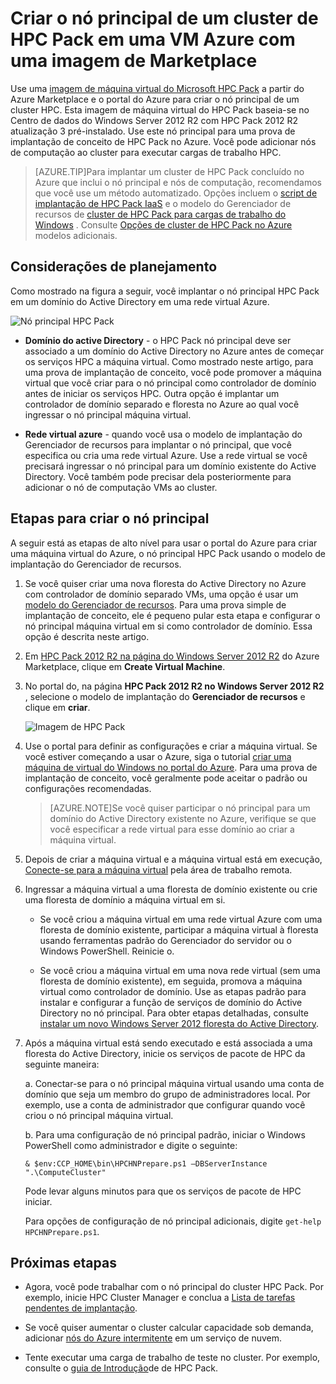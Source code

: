 <properties
 pageTitle="Criar um nó de cabeça HPC Pack em uma máquina virtual do Azure | Microsoft Azure"
 description="Saiba como usar o portal do Azure e o modelo de implantação do Gerenciador de recursos para criar um nó de cabeça Microsoft HPC Pack em uma máquina virtual do Azure."
 services="virtual-machines-windows"
 documentationCenter=""
 authors="dlepow"
 manager="timlt"
 editor=""
 tags="azure-resource-manager,hpc-pack"/>
<tags
ms.service="virtual-machines-windows"
 ms.devlang="na"
 ms.topic="article"
 ms.tgt_pltfrm="vm-windows"
 ms.workload="big-compute"
 ms.date="08/17/2016"
 ms.author="danlep"/>

# <a name="create-the-head-node-of-an-hpc-pack-cluster-in-an-azure-vm-with-a-marketplace-image"></a>Criar o nó principal de um cluster de HPC Pack em uma VM Azure com uma imagem de Marketplace


Use uma [imagem de máquina virtual do Microsoft HPC Pack](https://azure.microsoft.com/marketplace/partners/microsoft/hpcpack2012r2onwindowsserver2012r2/) a partir do Azure Marketplace e o portal do Azure para criar o nó principal de um cluster HPC. Esta imagem de máquina virtual do HPC Pack baseia-se no Centro de dados do Windows Server 2012 R2 com HPC Pack 2012 R2 atualização 3 pré-instalado. Use este nó principal para uma prova de implantação de conceito de HPC Pack no Azure. Você pode adicionar nós de computação ao cluster para executar cargas de trabalho HPC.



>[AZURE.TIP]Para implantar um cluster de HPC Pack concluído no Azure que inclui o nó principal e nós de computação, recomendamos que você use um método automatizado. Opções incluem o [script de implantação de HPC Pack IaaS](virtual-machines-windows-classic-hpcpack-cluster-powershell-script.md) e o modelo do Gerenciador de recursos de [cluster de HPC Pack para cargas de trabalho do Windows](https://azure.microsoft.com/marketplace/partners/microsofthpc/newclusterwindowscn/) . Consulte [Opções de cluster de HPC Pack no Azure](virtual-machines-windows-hpcpack-cluster-options.md) modelos adicionais. 


## <a name="planning-considerations"></a>Considerações de planejamento

Como mostrado na figura a seguir, você implantar o nó principal HPC Pack em um domínio do Active Directory em uma rede virtual Azure.

![Nó principal HPC Pack][headnode]

* **Domínio do active Directory** - o HPC Pack nó principal deve ser associado a um domínio do Active Directory no Azure antes de começar os serviços HPC a máquina virtual. Como mostrado neste artigo, para uma prova de implantação de conceito, você pode promover a máquina virtual que você criar para o nó principal como controlador de domínio antes de iniciar os serviços HPC. Outra opção é implantar um controlador de domínio separado e floresta no Azure ao qual você ingressar o nó principal máquina virtual.

* **Rede virtual azure** - quando você usa o modelo de implantação do Gerenciador de recursos para implantar o nó principal, que você especifica ou cria uma rede virtual Azure. Use a rede virtual se você precisará ingressar o nó principal para um domínio existente do Active Directory. Você também pode precisar dela posteriormente para adicionar o nó de computação VMs ao cluster.

    
## <a name="steps-to-create-the-head-node"></a>Etapas para criar o nó principal

A seguir está as etapas de alto nível para usar o portal do Azure para criar uma máquina virtual do Azure, o nó principal HPC Pack usando o modelo de implantação do Gerenciador de recursos. 


1. Se você quiser criar uma nova floresta do Active Directory no Azure com controlador de domínio separado VMs, uma opção é usar um [modelo do Gerenciador de recursos](https://azure.microsoft.com/documentation/templates/active-directory-new-domain-ha-2-dc/). Para uma prova simple de implantação de conceito, ele é pequeno pular esta etapa e configurar o nó principal máquina virtual em si como controlador de domínio. Essa opção é descrita neste artigo.
    
2. Em [HPC Pack 2012 R2 na página do Windows Server 2012 R2](https://azure.microsoft.com/marketplace/partners/microsoft/hpcpack2012r2onwindowsserver2012r2/) do Azure Marketplace, clique em **Create Virtual Machine**. 

3. No portal do, na página **HPC Pack 2012 R2 no Windows Server 2012 R2** , selecione o modelo de implantação do **Gerenciador de recursos** e clique em **criar**.

    ![Imagem de HPC Pack][marketplace]

4. Use o portal para definir as configurações e criar a máquina virtual. Se você estiver começando a usar o Azure, siga o tutorial [criar uma máquina de virtual do Windows no portal do Azure](virtual-machines-windows-hero-tutorial.md). Para uma prova de implantação de conceito, você geralmente pode aceitar o padrão ou configurações recomendadas.

    >[AZURE.NOTE]Se você quiser participar o nó principal para um domínio do Active Directory existente no Azure, verifique se que você especificar a rede virtual para esse domínio ao criar a máquina virtual.
       
4. Depois de criar a máquina virtual e a máquina virtual está em execução, [Conecte-se para a máquina virtual](virtual-machines-windows-connect-logon.md) pela área de trabalho remota. 

5. Ingressar a máquina virtual a uma floresta de domínio existente ou crie uma floresta de domínio a máquina virtual em si.

    * Se você criou a máquina virtual em uma rede virtual Azure com uma floresta de domínio existente, participar a máquina virtual à floresta usando ferramentas padrão do Gerenciador do servidor ou o Windows PowerShell. Reinicie o.

    * Se você criou a máquina virtual em uma nova rede virtual (sem uma floresta de domínio existente), em seguida, promova a máquina virtual como controlador de domínio. Use as etapas padrão para instalar e configurar a função de serviços de domínio do Active Directory no nó principal. Para obter etapas detalhadas, consulte [instalar um novo Windows Server 2012 floresta do Active Directory](https://technet.microsoft.com/library/jj574166.aspx).

5. Após a máquina virtual está sendo executado e está associada a uma floresta do Active Directory, inicie os serviços de pacote de HPC da seguinte maneira:

    a. Conectar-se para o nó principal máquina virtual usando uma conta de domínio que seja um membro do grupo de administradores local. Por exemplo, use a conta de administrador que configurar quando você criou o nó principal máquina virtual.

    b. Para uma configuração de nó principal padrão, iniciar o Windows PowerShell como administrador e digite o seguinte:

    ```
    & $env:CCP_HOME\bin\HPCHNPrepare.ps1 –DBServerInstance ".\ComputeCluster"
    ```

    Pode levar alguns minutos para que os serviços de pacote de HPC iniciar.

    Para opções de configuração de nó principal adicionais, digite `get-help HPCHNPrepare.ps1`.


## <a name="next-steps"></a>Próximas etapas

* Agora, você pode trabalhar com o nó principal do cluster HPC Pack. Por exemplo, inicie HPC Cluster Manager e conclua a [Lista de tarefas pendentes de implantação](https://technet.microsoft.com/library/jj884141.aspx).
* Se você quiser aumentar o cluster calcular capacidade sob demanda, adicionar [nós do Azure intermitente](virtual-machines-windows-classic-hpcpack-cluster-node-burst.md) em um serviço de nuvem. 

* Tente executar uma carga de trabalho de teste no cluster. Por exemplo, consulte o [guia de Introdução](https://technet.microsoft.com/library/jj884144)de de HPC Pack.

<!--Image references-->
[headnode]: ./media/virtual-machines-windows-hpcpack-cluster-headnode/headnode.png
[marketplace]: ./media/virtual-machines-windows-hpcpack-cluster-headnode/marketplace.png
